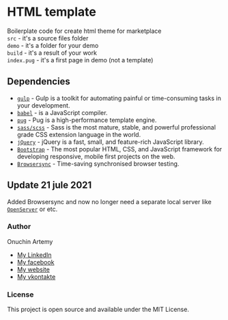 # HTML template
Boilerplate code for create html theme for marketplace  
`src` - it's a source files folder  
`demo` - it's a folder for your demo  
`build` - it's a result of your work  
`index.pug` - it's a first page in demo (not a template)  

## Dependencies
- [`gulp`](https://gulpjs.com/) - Gulp is a toolkit for automating painful or time-consuming tasks in your development.
- [`babel`](https://babeljs.io/) - is a JavaScript compiler.
- [`pug`](https://pugjs.org/) - Pug is a high-performance template engine.
- [`sass/scss`](https://sass-lang.com/) - Sass is the most mature, stable, and powerful professional grade CSS extension language in the world.
- [`jQuery`](https://jquery.com/) - jQuery is a fast, small, and feature-rich JavaScript library.
- [`Bootstrap`](https://getbootstrap.com/) - The most popular HTML, CSS, and JavaScript framework for developing responsive, mobile first projects on the web.
- [`Browsersync`](https://browsersync.io/) - Time-saving synchronised browser testing.

## Update 21 jule 2021
Added Browsersync and now no longer need a separate local server like [`OpenServer`](https://ospanel.io/) or etc.

### Author
Onuchin Artemy
- [My LinkedIn](https://www.linkedin.com/in/artemy-onuchin/ "My LinkedIn")  
- [My facebook](https://www.facebook.com/artemyonuchin "My facebook")  
- [My website](https://onuchin.com "My website")  
- [My vkontakte](https://vk.com/artemyonuchin "My vkontakte")

### License
This project is open source and available under the MIT License.
